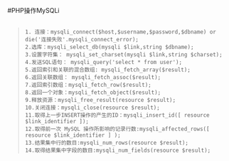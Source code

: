 #PHP操作MySQLi
##
>     1. 连接：mysqli_connect($host,$username,$password,$dbname) or die('连接失败'.mysqli_connect_error); 
>     2.选库：mysqli_select_db(mysqli $link,string $dbname);
>     3.设置字符集： mysqli_set_charset(mysqli $link,string $charset);
>     4.发送SQL语句： mysqli_query('select * from user');
>     5.返回索引和关联的混合数组: mysqli_fetch_array($result);
>     6.返回关联数组： mysqli_fetch_assoc($result);
>     7.返回索引数组：mysqli_fetch_row($result);
>     8.返回一个对象：mysqli_fetch_object($result);
>     9.释放资源：mysqli_free_result(resource $result);
>     10.关闭连接：mysqli_close(resource $result);
>     11.取得上一步INSERT操作的产生的ID：mysqli_insert_id([ resource $link_identifier ]);
>     12.取得前一次 MySQL 操作所影响的记录行数:mysqli_affected_rows([ resource $link_identifier ] );
>     13.结果集中行的数目:mysqli_num_rows(resource $result);
>     14.取得结果集中字段的数目:mysqli_num_fields(resource $result);